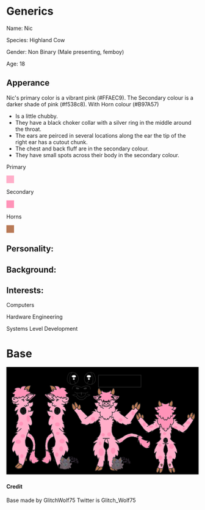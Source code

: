 # Generics

Name: Nic

Species: Highland Cow

Gender: Non Binary (Male presenting, femboy)

Age: 18

## Apperance

Nic's primary color is a vibrant pink (#FFAEC9). The Secondary colour is a darker shade of pink (#f538c8). With Horn colour (#B97A57)

- Is a little chubby.
- They have a black choker collar with a silver ring in the middle around the throat.
- The ears are peirced in several locations along the ear the tip of the right ear has a cutout chunk.
- The chest and back fluff are in the secondary colour.
- They have small spots across their body in the secondary colour.

Primary

<p style="width: 20px; height: 20px; background-color: #FFAEC9"></p>
Secondary
<p style="width: 20px; height: 20px; background-color:#FF93B8"></p>
Horns
<p style="width: 20px; height: 20px; background-color:#B97A57"></p>

## Personality:


## Background:



## Interests:

Computers

Hardware Engineering

Systems Level Development


# Base

![ Base made By GlitchWolf75](image.png)

#### Credit

Base made by GlitchWolf75
Twitter is Glitch_Wolf75
